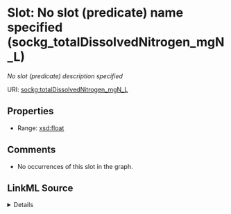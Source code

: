 

# Slot: No slot (predicate) name specified (sockg_totalDissolvedNitrogen_mgN_L)


_No slot (predicate) description specified_







URI: [sockg:totalDissolvedNitrogen_mgN_L](https://idir.uta.edu/sockg-ontology/docs/totalDissolvedNitrogen_mgN_L)



<!-- no inheritance hierarchy -->








## Properties

* Range: [xsd:float](http://www.w3.org/2001/XMLSchema#float)





## Comments

* No occurrences of this slot in the graph.



## LinkML Source

<details>

```yaml
name: sockg_totalDissolvedNitrogen_mgN_L
description: No slot (predicate) description specified
title: No slot (predicate) name specified
comments:
- No occurrences of this slot in the graph.
from_schema: soc-kg
rank: 1000
domain: sockg_WaterQualityConc
slot_uri: sockg:totalDissolvedNitrogen_mgN_L
alias: sockg_totalDissolvedNitrogen_mgN_L
range: float

```
</details>